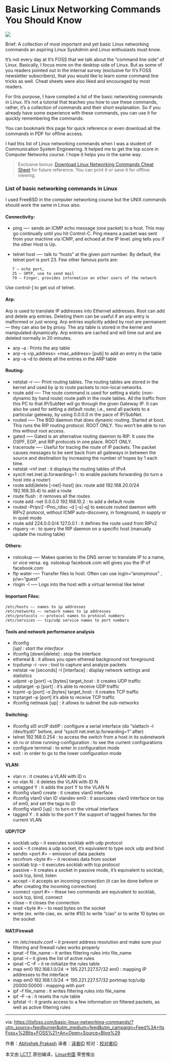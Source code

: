 Basic Linux Networking Commands You Should Know
==================================================

![](https://itsfoss.com/wp-content/uploads/2016/06/Basic-Networking-Commands-Linux.jpg)

Brief: A collection of most important and yet basic Linux networking commands an aspiring Linux SysAdmin and Linux enthusiasts must know.

It’s not every day at It’s FOSS that we talk about the “command line side” of Linux. Basically, I focus more on the desktop side of Linux. But as some of you readers pointed out in the internal survey (exclusive for It’s FOSS newsletter subscribers), that you would like to learn some command line tricks as well. Cheat sheets were also liked and encouraged by most readers.

For this purpose, I have compiled a list of the basic networking commands in Linux. It’s not a tutorial that teaches you how to use these commands, rather, it’s a collection of commands and their short explanation. So if you already have some experience with these commands, you can use it for quickly remembering the commands.

You can bookmark this page for quick reference or even download all the commands in PDF for offline access.

I had this list of Linux networking commands when I was a student of Communication System Engineering. It helped me to get the top score in Computer Networks course. I hope it helps you in the same way.

>Exclusive bonus: [Download Linux Networking Commands Cheat Sheet][1] for future reference. You can print it or save it for offline viewing.

### List of basic networking commands in Linux

I used FreeBSD in the computer networking course but the UNIX commands should work the same in Linux also.

#### Connectivity:

- ping <host> —- sends an ICMP echo message (one packet) to a host. This may go continually until you hit Control-C. Ping means a packet was sent from your machine via ICMP, and echoed at the IP level. ping tells you if the other Host is Up.

- telnet host <port> —- talk to “hosts” at the given port number. By default, the telnet port is port 23. Few other famous ports are:
```
   7 – echo port,
   25 – SMTP, use to send mail
   79 – Finger, provides information on other users of the network
```

Use control-] to get out of telnet.

#### Arp:

Arp is used to translate IP addresses into Ethernet addresses. Root can add and delete arp entries. Deleting them can be useful if an arp entry is malformed or just wrong. Arp entries explicitly added by root are permanent — they can also be by proxy. The arp table is stored in the kernel and manipulated dynamically. Arp entries are cached and will time out and are deleted normally in 20 minutes.

- arp –a : Prints the arp table
- arp –s <ip_address> <mac_address> [pub] to add an entry in the table
- arp –a –d to delete all the entries in the ARP table

#### Routing:

- netstat –r —- Print routing tables. The routing tables are stored in the kernel and used by ip to route packets to non-local networks.
- route add —- The route command is used for setting a static (non-dynamic by hand route) route path in the route tables. All the traffic from this PC to that IP/SubNet will go through the given Gateway IP. It can also be used for setting a default route; i.e., send all packets to a particular gateway, by using 0.0.0.0 in the pace of IP/SubNet.
- routed —– The BSD daemon that does dynamic routing. Started at boot. This runs the RIP routing protocol. ROOT ONLY. You won’t be able to run this without root access.
- gated —– Gated is an alternative routing daemon to RIP. It uses the OSPF, EGP, and RIP protocols in one place. ROOT ONLY.
- traceroute —- Useful for tracing the route of IP packets. The packet causes messages to be sent back from all gateways in between the source and destination by increasing the number of hopes by 1 each time.
- netstat –rnf inet : it displays the routing tables of IPv4
- sysctl net.inet.ip.forwarding=1 : to enable packets forwarding (to turn a host into a router)
- route add|delete [-net|-host] <destination> <gateway> (ex. route add 192.168.20.0/24 192.168.30.4) to add a route
- route flush : it removes all the routes
- route add -net 0.0.0.0 192.168.10.2 : to add a default route
- routed -Pripv2 –Pno_rdisc –d [-s|-q] to execute routed daemon with RIPv2 protocol, without ICMP auto-discovery, in foreground, in supply or in quiet mode
- route add 224.0.0.0/4 127.0.0.1 : it defines the route used from RIPv2
- rtquery –n : to query the RIP daemon on a specific host (manually update the routing table)

#### Others:

- nslookup —- Makes queries to the DNS server to translate IP to a name, or vice versa. eg. nslookup facebook.com will gives you the IP of facebook.com
- ftp <host>water —– Transfer files to host. Often can use login=“anonymous” , p/w=“guest”
- rlogin -l —– Logs into the host with a virtual terminal like telnet

#### Important Files:

```
/etc/hosts —- names to ip addresses
/etc/networks —- network names to ip addresses
/etc/protocols —– protocol names to protocol numbers
/etc/services —- tcp/udp service names to port numbers
```

#### Tools and network performance analysis

- ifconfig <interface> <address> [up] : start the interface
- ifconfig <interface> [down|delete] : stop the interface
- ethereal & : it allows you open ethereal background not foreground
- tcpdump –i -vvv : tool to capture and analyze packets
- netstat –w [seconds] –I [interface] : display network settings and statistics
- udpmt –p [port] –s [bytes] target_host : it creates UDP traffic
- udptarget –p [port] : it’s able to receive UDP traffic
- tcpmt –p [port] –s [bytes] target_host : it creates TCP traffic
- tcptarget –p [port] it’s able to receive TCP traffic
- ifconfig netmask [up] : it allows to subnet the sub-networks

 

#### Switching:

- ifconfig sl0 srcIP dstIP : configure a serial interface (do “slattach –l /dev/ttyd0” before, and “sysctl net.inet.ip.forwarding=1“ after)
- telnet 192.168.0.254 : to access the switch from a host in its subnetwork
- sh ru or show running-configuration : to see the current configurations
- configure terminal : to enter in configuration mode
- exit : in order to go to the lower configuration mode

#### VLAN:

- vlan n : it creates a VLAN with ID n
- no vlan N : it deletes the VLAN with ID N
- untagged Y : it adds the port Y to the VLAN N
- ifconfig vlan0 create : it creates vlan0 interface
- ifconfig vlan0 vlan ID vlandev em0 : it associates vlan0 interface on top of em0, and set the tags to ID
- ifconfig vlan0 [up] : to turn on the virtual interface
- tagged Y : it adds to the port Y the support of tagged frames for the current VLAN

#### UDP/TCP

- socklab udp – it executes socklab with udp protocol
- sock – it creates a udp socket, it’s equivalent to type sock udp and bind
- sendto <Socket ID> <hostname> <port #> – emission of data packets
- recvfrom <Socket ID> <byte #> – it receives data from socket
- socklab tcp – it executes socklab with tcp protocol
- passive – it creates a socket in passive mode, it’s equivalent to socklab, sock tcp, bind, listen
- accept – it accepts an incoming connection (it can be done before or after creating the incoming connection)
- connect <hostname> <port #> – these two commands are equivalent to socklab, sock tcp, bind, connect
- close – it closes the connection
- read <byte #> – to read bytes on the socket
- write (ex. write ciao, ex. write #10) to write “ciao” or to write 10 bytes on the socket

#### NAT/Firewall

- rm /etc/resolv.conf – it prevent address resolution and make sure your filtering and firewall rules works properly
- ipnat –f file_name – it writes filtering rules into file_name
- ipnat –l – it gives the list of active rules
- ipnat –C –F – it re-initialize the rules table
- map em0 192.168.1.0/24 -> 195.221.227.57/32 em0 : mapping IP addresses to the interface
- map em0 192.168.1.0/24 -> 195.221.227.57/32 portmap tcp/udp 20000:50000 : mapping with port
- ipf –f file_name : it writes filtering rules into file_name
- ipf –F –a : it resets the rule table
- ipfstat –I : it grants access to a few information on filtered packets, as well as active filtering rules


--------------------------------------------------------------------------------

via: https://itsfoss.com/basic-linux-networking-commands/?utm_source=feedburner&utm_medium=feed&utm_campaign=Feed%3A+ItsFoss+%28Its+FOSS%21+An+Open+Source+Blog%29

作者：[Abhishek Prakash][a]
译者：[译者ID](https://github.com/译者ID)
校对：[校对者ID](https://github.com/校对者ID)

本文由 [LCTT](https://github.com/LCTT/TranslateProject) 原创编译，[Linux中国](https://linux.cn/) 荣誉推出

[a]: https://itsfoss.com/author/abhishek/
[1]: https://drive.google.com/open?id=0By49_3Av9sT1cDdaZnh4cHB4aEk
